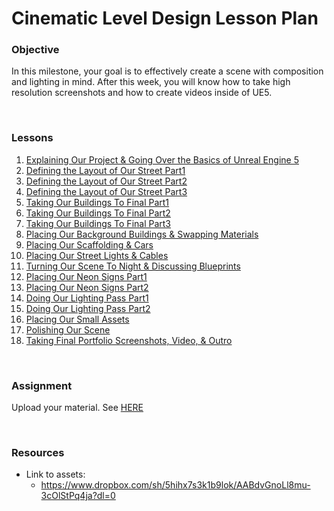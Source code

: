 # Cinematic Level Design Lesson Plan

<h3>Objective</h3>
<p><span>In this milestone, your goal is to effectively create a scene with composition and lighting in mind. After this week, you will know how to take high resolution screenshots and how to create videos inside of UE5.</span></p>
<p>&nbsp;</p>
<h3>Lessons</h3>
<ol>
<li><a class="inline_disabled" href="https://vertexschool.instructure.com/courses/266/pages/explaining-our-project-and-going-over-the-basics-of-unreal-engine-5?module_item_id=18674" target="_blank" data-api-endpoint="https://vertexschool.instructure.com/api/v1/courses/266/pages/explaining-our-project-and-going-over-the-basics-of-unreal-engine-5" data-api-returntype="Page">Explaining Our Project &amp; Going Over the Basics of Unreal Engine 5</a></li>
<li><a class="inline_disabled" href="https://vertexschool.instructure.com/courses/266/pages/defining-the-layout-of-our-street-part1?module_item_id=18701" target="_blank" data-api-endpoint="https://vertexschool.instructure.com/api/v1/courses/266/pages/defining-the-layout-of-our-street-part1" data-api-returntype="Page">Defining the Layout of Our Street Part1</a></li>
<li><a class="inline_disabled" href="https://vertexschool.instructure.com/courses/266/pages/defining-the-layout-of-our-street-part2?module_item_id=18702" target="_blank" data-api-endpoint="https://vertexschool.instructure.com/api/v1/courses/266/pages/defining-the-layout-of-our-street-part2" data-api-returntype="Page">Defining the Layout of Our Street Part2</a></li>
<li><a class="inline_disabled" href="https://vertexschool.instructure.com/courses/266/pages/defining-the-layout-of-our-street-part3?module_item_id=18703" target="_blank" data-api-endpoint="https://vertexschool.instructure.com/api/v1/courses/266/pages/defining-the-layout-of-our-street-part3" data-api-returntype="Page">Defining the Layout of Our Street Part3</a></li>
<li><a class="inline_disabled" href="https://vertexschool.instructure.com/courses/266/pages/taking-our-buildings-to-final-part1?module_item_id=18704" target="_blank" data-api-endpoint="https://vertexschool.instructure.com/api/v1/courses/266/pages/taking-our-buildings-to-final-part1" data-api-returntype="Page">Taking Our Buildings To Final Part1</a></li>
<li><a class="inline_disabled" href="https://vertexschool.instructure.com/courses/266/pages/taking-our-buildings-to-final-part2?module_item_id=18710" target="_blank" data-api-endpoint="https://vertexschool.instructure.com/api/v1/courses/266/pages/taking-our-buildings-to-final-part2" data-api-returntype="Page">Taking Our Buildings To Final Part2</a></li>
<li><a class="inline_disabled" href="https://vertexschool.instructure.com/courses/266/pages/taking-our-buildings-to-final-part3?module_item_id=18711" target="_blank" data-api-endpoint="https://vertexschool.instructure.com/api/v1/courses/266/pages/taking-our-buildings-to-final-part3" data-api-returntype="Page">Taking Our Buildings To Final Part3</a></li>
<li><a class="inline_disabled" href="https://vertexschool.instructure.com/courses/266/pages/placing-our-background-buildings-and-swapping-materials?module_item_id=18712" target="_blank" data-api-endpoint="https://vertexschool.instructure.com/api/v1/courses/266/pages/placing-our-background-buildings-and-swapping-materials" data-api-returntype="Page">Placing Our Background Buildings &amp; Swapping Materials</a></li>
<li><a class="inline_disabled" href="https://vertexschool.instructure.com/courses/266/pages/placing-our-scaffolding-and-cars?module_item_id=18713" target="_blank" data-api-endpoint="https://vertexschool.instructure.com/api/v1/courses/266/pages/placing-our-scaffolding-and-cars" data-api-returntype="Page">Placing Our Scaffolding &amp; Cars</a></li>
<li><a class="inline_disabled" href="https://vertexschool.instructure.com/courses/266/pages/placing-our-street-lights-and-cables?module_item_id=18714" target="_blank" data-api-endpoint="https://vertexschool.instructure.com/api/v1/courses/266/pages/placing-our-street-lights-and-cables" data-api-returntype="Page">Placing Our Street Lights &amp; Cables</a></li>
<li><a class="inline_disabled" href="https://vertexschool.instructure.com/courses/266/pages/turning-our-scene-to-night-and-discussing-blueprints?module_item_id=18715" target="_blank" data-api-endpoint="https://vertexschool.instructure.com/api/v1/courses/266/pages/turning-our-scene-to-night-and-discussing-blueprints" data-api-returntype="Page">Turning Our Scene To Night &amp; Discussing Blueprints</a></li>
<li><a class="inline_disabled" href="https://vertexschool.instructure.com/courses/266/pages/placing-our-neon-signs-part1?module_item_id=18716" target="_blank" data-api-endpoint="https://vertexschool.instructure.com/api/v1/courses/266/pages/placing-our-neon-signs-part1" data-api-returntype="Page">Placing Our Neon Signs Part1</a></li>
<li><a class="inline_disabled" href="https://vertexschool.instructure.com/courses/266/pages/placing-our-neon-signs-part2?module_item_id=18717" target="_blank" data-api-endpoint="https://vertexschool.instructure.com/api/v1/courses/266/pages/placing-our-neon-signs-part2" data-api-returntype="Page">Placing Our Neon Signs Part2</a></li>
<li><a class="inline_disabled" href="https://vertexschool.instructure.com/courses/266/pages/doing-our-lighting-pass-part1?module_item_id=18718" target="_blank" data-api-endpoint="https://vertexschool.instructure.com/api/v1/courses/266/pages/doing-our-lighting-pass-part1" data-api-returntype="Page">Doing Our Lighting Pass Part1</a></li>
<li><a class="inline_disabled" href="https://vertexschool.instructure.com/courses/266/pages/doing-our-lighting-pass-part2?module_item_id=18719" target="_blank" data-api-endpoint="https://vertexschool.instructure.com/api/v1/courses/266/pages/doing-our-lighting-pass-part2" data-api-returntype="Page">Doing Our Lighting Pass Part2</a></li>
<li><a class="inline_disabled" href="https://vertexschool.instructure.com/courses/266/pages/placing-our-small-assets?module_item_id=18720" target="_blank" data-api-endpoint="https://vertexschool.instructure.com/api/v1/courses/266/pages/placing-our-small-assets" data-api-returntype="Page">Placing Our Small Assets</a></li>
<li><a class="inline_disabled" href="https://vertexschool.instructure.com/courses/266/pages/polishing-our-scene?module_item_id=18721" target="_blank" data-api-endpoint="https://vertexschool.instructure.com/api/v1/courses/266/pages/polishing-our-scene" data-api-returntype="Page">Polishing Our Scene</a></li>
<li><a class="inline_disabled" href="https://vertexschool.instructure.com/courses/266/pages/taking-final-portfolio-screenshots-video-and-outro?module_item_id=18722" target="_blank" data-api-endpoint="https://vertexschool.instructure.com/api/v1/courses/266/pages/taking-final-portfolio-screenshots-video-and-outro" data-api-returntype="Page">Taking Final Portfolio Screenshots, Video, &amp; Outro</a></li>
</ol>
<p>&nbsp;</p>
<p><a title="Using the Foliage Tool" href="https://vertexschool.instructure.com/courses/257/pages/using-the-foliage-tool" data-api-endpoint="https://vertexschool.instructure.com/api/v1/courses/257/pages/using-the-foliage-tool" data-api-returntype="Page"></a></p>
<h3><span>Assignment</span></h3>
<p>Upload your material. See <a class="inline_disabled" href="https://vertexschool.instructure.com/courses/266/assignments/2346?module_item_id=18740" target="_blank">HERE</a></p>
<p>&nbsp;</p>
<h3>Resources</h3>
<ul>
<li>Link to assets:
<ul>
<li><a class="anchor-1MIwyf anchorUnderlineOnHover-2qPutX" title="https://www.dropbox.com/sh/5hihx7s3k1b9lok/AABdvGnoLl8mu-3cOlStPq4ja?dl=0" role="button" href="https://www.dropbox.com/sh/5hihx7s3k1b9lok/AABdvGnoLl8mu-3cOlStPq4ja?dl=0" target="_blank">https://www.dropbox.com/sh/5hihx7s3k1b9lok/AABdvGnoLl8mu-3cOlStPq4ja?dl=0</a></li>
</ul>
</li>
</ul>